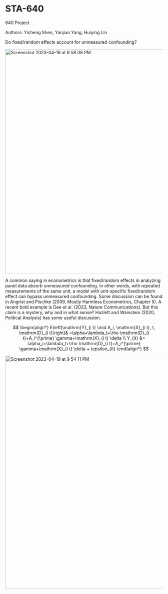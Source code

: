 # STA-640
640 Project

Authors: Yicheng Shen, Yanjiao Yang, Huiying Lin

Do fixed/random effects account for unmeasured confounding? 

<img width="715" alt="Screenshot 2023-04-19 at 9 58 08 PM" src="https://user-images.githubusercontent.com/67173948/233238251-43b5dc0b-5c09-47bf-966e-ed30e645d135.png">


A common saying in econometrics is that fixed/random effects in analyzing panel data absorb unmeasured confounding. In other words, with repeated measurements of the same unit, a model with unit-specific fixed/random effect can bypass unmeasured confounding. Some discussion can be found in Angrist and Pischke (2009, Mostly Harmless Econometrics, Chapter 5). A recent bold example is Dee et al. (2023, Nature Communications). But this claim is a mystery, why and in what sense? Hazlett and Wainstein (2020, Political Analysis) has some useful discussion.


$$
\begin{align*}
E\left(\mathrm{Y}_{i t} \mid A_i, \mathrm{X}_{i t}, t, \mathrm{D}_{i t}\right)& =\alpha+\lambda_t+\rho \mathrm{D}_{i t}+A_i^{\prime} \gamma+\mathrm{X}_{i t} \delta \\
Y_{it} &= \alpha_i+\lambda_t+\rho \mathrm{D}_{i t}+A_i^{\prime} \gamma+\mathrm{X}_{i t} \delta + \epsilon_{it} 
\end{align*}
$$


<img width="744" alt="Screenshot 2023-04-19 at 9 54 11 PM" src="https://user-images.githubusercontent.com/67173948/233237710-33e78c3d-2184-4224-847b-c75a2dd563ac.png">



